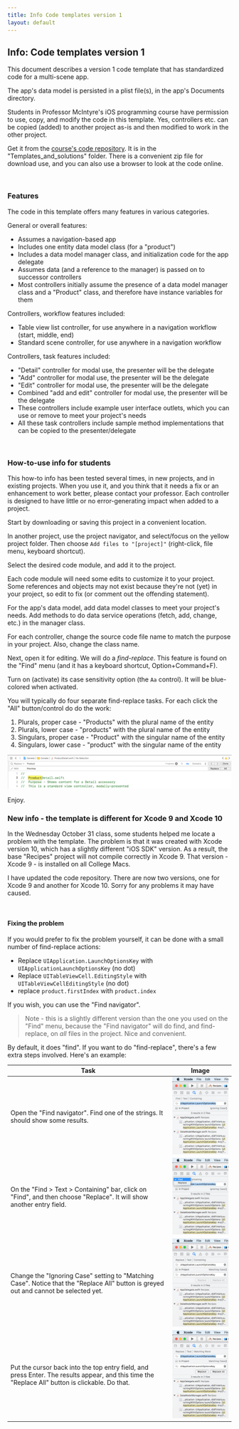 ```yaml
---
title: Info Code templates version 1
layout: default
---
```


## Info: Code templates version 1

This document describes a version 1 code template that has standardized code for a multi-scene app. 

The app's data model is persisted in a plist file(s), in the app's Documents directory. 

Students in Professor McIntyre's iOS programming course have permission to use, copy, and modify the code in this template. Yes, controllers etc. can be copied (added) to another project as-is and then modified to work in the other project. 

Get it from the [course's code repository](https://github.com/dps923/fall2018). It is in the "Templates_and_solutions" folder. There is a convenient zip file for download use, and you can also use a browser to look at the code online.

<br>

### Features

The code in this template offers many features in various categories. 

General or overall features:
* Assumes a navigation-based app
* Includes one entity data model class (for a "product")
* Includes a data model manager class, and initialization code for the app delegate 
* Assumes data (and a reference to the manager) is passed on to successor controllers
* Most controllers initially assume the presence of a data model manager class and a "Product" class, and therefore have instance variables for them  

Controllers, workflow features included:
* Table view list controller, for use anywhere in a navigation workflow (start, middle, end) 
* Standard scene controller, for use anywhere in a navigation workflow

Controllers, task features included:
* "Detail" controller for modal use, the presenter will be the delegate
* "Add" controller for modal use, the presenter will be the delegate 
* "Edit" controller for modal use, the presenter will be the delegate 
* Combined "add and edit" controller for modal use, the presenter will be the delegate 
* These controllers include example user interface outlets, which you can use or remove to meet your project's needs
* All these task controllers include sample method implementations that can be copied to the presenter/delegate

<br>

### How-to-use info for students

This how-to info has been tested several times, in new projects, and in existing projects. When you use it, and you think that it needs a fix or an enhancement to work better, please contact your professor. Each controller is designed to have little or no error-generating impact when added to a project. 

Start by downloading or saving this project in a convenient location. 

In another project, use the project navigator, and select/focus on the yellow project folder. Then choose `Add files to "[project]"` (right-click, file menu, keyboard shortcut). 

Select the desired code module, and add it to the project. 

Each code module will need some edits to customize it to your project. Some references and objects may not exist because they're not (yet) in your project, so edit to fix (or comment out the offending statement). 

For the app's data model, add data model classes to meet your project's needs. Add methods to do data service operations (fetch, add, change, etc.) in the manager class. 

For each controller, change the source code file name to match the purpose in your project. Also, change the class name. 

Next, open it for editing. We will do a *find-replace*. This feature is found on the "Find" menu (and it has a keyboard shortcut, Option+Command+F). 

Turn on (activate) its case sensitivity option (the `Aa` control). It will be blue-colored when activated. 

You will typically do four separate find-replace tasks. For each click the "All" button/control do do the work:
1. Plurals, proper case - "Products" with the plural name of the entity
2. Plurals, lower case - "products" with the plural name of the entity
3. Singulars, proper case - "Product" with the singular name of the entity
4. Singulars, lower case - "product" with the singular name of the entity

![Find-replace in a controller](/graded-work/images/a3-find-replace-in-file.png)

Enjoy. 

### New info - the template is different for Xcode 9 and Xcode 10

In the Wednesday October 31 class, some students helped me locate a problem with the template. The problem is that it was created with Xcode version 10, which has a slightly different "iOS SDK" version. As a result, the base "Recipes" project will not compile correctly in Xcode 9. That version - Xcode 9 - is installed on all College Macs. 

I have updated the code repository. There are now two versions, one for Xcode 9 and another for Xcode 10. Sorry for any problems it may have caused. 

<br>

#### Fixing the problem

If you would prefer to fix the problem yourself, it can be done with a small number of find-replace actions:
* Replace `UIApplication.LaunchOptionsKey` with `UIApplicationLaunchOptionsKey` (no dot)
* Replace `UITableViewCell.EditingStyle` with `UITableViewCellEditingStyle` (no dot)
* replace `product.firstIndex` with `product.index` 

If you wish, you can use the "Find navigator". 

> Note - this is a slightly different version than the one you used on the "Find" menu, because the "Find navigator" will do find, and find-replace, on *all* files in the project. Nice and convenient.  

By default, it does "find". If you want to do "find-replace", there's a few extra steps involved. Here's an example:

Task | Image
--- | ---
Open the "Find navigator". Find one of the strings. It should show some results. | ![Find 1](images/find-navigator-1.png)  
On the "Find > Text > Containing" bar, click on "Find", and then choose "Replace". It will show another entry field. | ![Find 2](images/find-navigator-2.png)  
Change the "Ignoring Case" setting to "Matching Case". Notice that the "Replace All" button is greyed out and cannot be selected yet. | ![Find 3](images/find-navigator-3.png)  
Put the cursor back into the top entry field, and press Enter. The results appear, and this time the "Replace All" button is clickable. Do that. | ![Find 4](images/find-navigator-4.png)  

<br>
